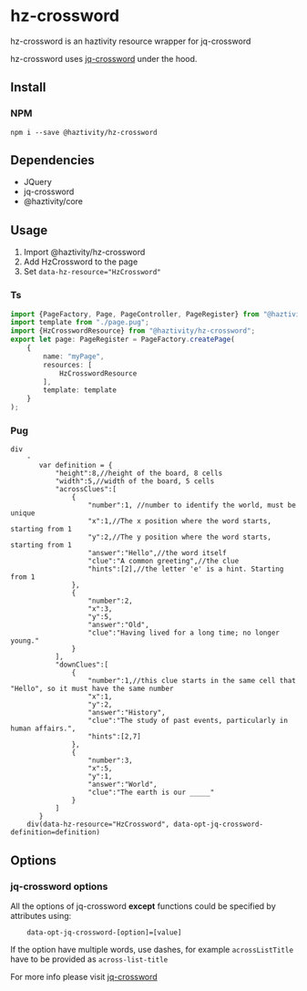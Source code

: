 # hz-crossword
hz-crossword is an haztivity resource wrapper for jq-crossword

hz-crossword uses [jq-crossword](https://github.com/davinchi-finsi/jq-crossword) under the hood.
## Install
### NPM
```npm i --save @haztivity/hz-crossword```
## Dependencies
- JQuery
- jq-crossword
- @haztivity/core

## Usage
1. Import @haztivity/hz-crossword
2. Add HzCrossword to the page
3. Set ```data-hz-resource="HzCrossword"```
### Ts
```typescript
import {PageFactory, Page, PageController, PageRegister} from "@haztivity/core";
import template from "./page.pug";
import {HzCrosswordResource} from "@haztivity/hz-crossword";
export let page: PageRegister = PageFactory.createPage(
    {
        name: "myPage",
        resources: [
            HzCrosswordResource
        ],
        template: template
    }
);
```
### Pug
```pug
div
    -
       var definition = {
           "height":8,//height of the board, 8 cells
           "width":5,//width of the board, 5 cells
           "acrossClues":[
               {
                   "number":1, //number to identify the world, must be unique
                   "x":1,//The x position where the word starts, starting from 1
                   "y":2,//The y position where the word starts, starting from 1
                   "answer":"Hello",//the word itself
                   "clue":"A common greeting",//the clue
                   "hints":[2],//the letter 'e' is a hint. Starting from 1
               },
               {
                   "number":2,
                   "x":3,
                   "y":5,
                   "answer":"Old",
                   "clue":"Having lived for a long time; no longer young."
               }
           ],
           "downClues":[
               {
                   "number":1,//this clue starts in the same cell that "Hello", so it must have the same number
                   "x":1,
                   "y":2,
                   "answer":"History",
                   "clue":"The study of past events, particularly in human affairs.",
                   "hints":[2,7]
               },
               {
                   "number":3,
                   "x":5,
                   "y":1,
                   "answer":"World",
                   "clue":"The earth is our _____"
               }
           ]
       }
    div(data-hz-resource="HzCrossword", data-opt-jq-crossword-definition=definition)

```
## Options
### jq-crossword options
All the options of jq-crossword **except** functions could be specified by attributes using:

```pug
    data-opt-jq-crossword-[option]=[value]
```

If the option have multiple words, use dashes, for example ```acrossListTitle``` have to be provided as ```across-list-title```

For more info please visit [jq-crossword](https://github.com/davinchi-finsi/jq-crossword)
